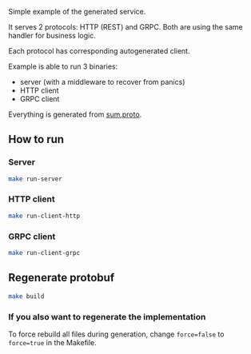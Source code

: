 Simple example of the generated service.

It serves 2 protocols: HTTP (REST) and GRPC.
Both are using the same handler for business logic.

Each protocol has corresponding autogenerated client.

Example is able to run 3 binaries:
* server (with a middleware to recover from panics)
* HTTP client
* GRPC client

Everything is generated from [sum.proto](./pb/sum.proto).

## How to run

### Server

```sh
make run-server
```

### HTTP client

```sh
make run-client-http
```

### GRPC client

```sh
make run-client-grpc
```

## Regenerate protobuf

```sh
make build
```

### If you also want to regenerate the implementation

To force rebuild all files during generation, change `force=false` to `force=true` in the Makefile.
